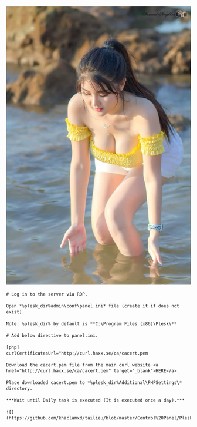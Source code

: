 ![](./images/hello.jpg)

    # Log in to the server via RDP.

    Open *%plesk_dir%admin\conf\panel.ini* file (create it if does not exist)

    Note: %plesk_dir% by default is **C:\Program Files (x86)\Plesk\**

    # Add below directive to panel.ini.

    [php]
    curlCertificatesUrl="http://curl.haxx.se/ca/cacert.pem

    Download the cacert.pem file from the main curl website <a href="http://curl.haxx.se/ca/cacert.pem" target="_blank">HERE</a>.

    Place downloaded cacert.pem to *%plesk_dir%Additional\PHPSettings\* directory.

    ***Wait until Daily task is executed (It is executed once a day).***
	
	![](https://github.com/khaclamxd/tailieu/blob/master/Control%20Panel/Plesk/images/hello.jpg)

